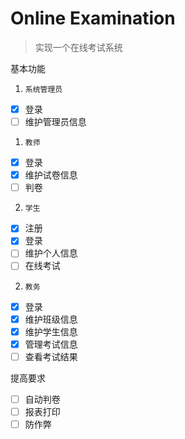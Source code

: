 # Online Examination

> 实现一个在线考试系统

基本功能
1. `系统管理员`
  - [x] 登录
  - [ ] 维护管理员信息
1. `教师` 
  - [x] 登录
  - [x] 维护试卷信息
  - [ ] 判卷
2. `学生` 
  - [x] 注册
  - [x] 登录
  - [ ] 维护个人信息
  - [ ] 在线考试
2. `教务`
  - [x] 登录
  - [x] 维护班级信息
  - [x] 维护学生信息
  - [x] 管理考试信息
  - [ ] 查看考试结果

提高要求
 - [ ] 自动判卷
 - [ ] 报表打印
 - [ ] 防作弊